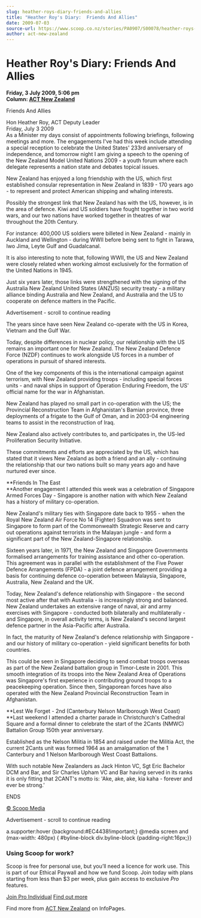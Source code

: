 ```yaml
---
slug: heather-roys-diary-friends-and-allies
title: "Heather Roy's Diary:  Friends And Allies"
date: 2009-07-03
source-url: https://www.scoop.co.nz/stories/PA0907/S00078/heather-roys-diary-friends-and-allies.htm
author: act-new-zealand
---
```

Heather Roy's Diary: Friends And Allies
=======================================

**Friday, 3 July 2009, 5:06 pm**  
**Column: [ACT New Zealand](https://info.scoop.co.nz/ACT_New_Zealand)**

Friends And Allies

Hon Heather Roy, ACT Deputy Leader  
Friday, July 3 2009  
As a Minister my days consist of appointments following briefings, following meetings and more. The engagements I've had this week include attending a special reception to celebrate the United States' 233rd anniversary of independence, and tomorrow night I am giving a speech to the opening of the New Zealand Model United Nations 2009 - a youth forum where each delegate represents a nation state and debates topical issues.

New Zealand has enjoyed a long friendship with the US, which first established consular representation in New Zealand in 1839 - 170 years ago - to represent and protect American shipping and whaling interests.

Possibly the strongest link that New Zealand has with the US, however, is in the area of defence. Kiwi and US soldiers have fought together in two world wars, and our two nations have worked together in theatres of war throughout the 20th Century.

For instance: 400,000 US soldiers were billeted in New Zealand - mainly in Auckland and Wellington - during WWII before being sent to fight in Tarawa, Iwo Jima, Leyte Gulf and Guadalcanal.

It is also interesting to note that, following WWII, the US and New Zealand were closely related when working almost exclusively for the formation of the United Nations in 1945.

Just six years later, those links were strengthened with the signing of the Australia New Zealand United States (ANZUS) security treaty - a military alliance binding Australia and New Zealand, and Australia and the US to cooperate on defence matters in the Pacific.

Advertisement - scroll to continue reading





The years since have seen New Zealand co-operate with the US in Korea, Vietnam and the Gulf War.

Today, despite differences in nuclear policy, our relationship with the US remains an important one for New Zealand. The New Zealand Defence Force (NZDF) continues to work alongside US forces in a number of operations in pursuit of shared interests.

One of the key components of this is the international campaign against terrorism, with New Zealand providing troops - including special forces units - and naval ships in support of Operation Enduring Freedom, the US' official name for the war in Afghanistan.

New Zealand has played no small part in co-operation with the US; the Provincial Reconstruction Team in Afghanistan's Bamian province, three deployments of a frigate to the Gulf of Oman, and in 2003-04 engineering teams to assist in the reconstruction of Iraq.

New Zealand also actively contributes to, and participates in, the US-led Proliferation Security Initiative.

These commitments and efforts are appreciated by the US, which has stated that it views New Zealand as both a friend and an ally - continuing the relationship that our two nations built so many years ago and have nurtured ever since.

**Friends In The East  
**Another engagement I attended this week was a celebration of Singapore Armed Forces Day - Singapore is another nation with which New Zealand has a history of military co-operation.

New Zealand's military ties with Singapore date back to 1955 - when the Royal New Zealand Air Force No 14 (Fighter) Squadron was sent to Singapore to form part of the Commonwealth Strategic Reserve and carry out operations against terrorists in the Malayan jungle - and form a significant part of the New Zealand-Singapore relationship.

Sixteen years later, in 1971, the New Zealand and Singapore Governments formalised arrangements for training assistance and other co-operation. This agreement was in parallel with the establishment of the Five Power Defence Arrangements (FPDA) - a joint defence arrangement providing a basis for continuing defence co-operation between Malaysia, Singapore, Australia, New Zealand and the UK.

Today, New Zealand's defence relationship with Singapore - the second most active after that with Australia - is increasingly strong and balanced. New Zealand undertakes an extensive range of naval, air and army exercises with Singapore - conducted both bilaterally and multilaterally - and Singapore, in overall activity terms, is New Zealand's second largest defence partner in the Asia-Pacific after Australia.

In fact, the maturity of New Zealand's defence relationship with Singapore - and our history of military co-operation - yield significant benefits for both countries.

This could be seen in Singapore deciding to send combat troops overseas as part of the New Zealand battalion group in Timor-Leste in 2001. This smooth integration of its troops into the New Zealand Area of Operations was Singapore's first experience in contributing ground troops to a peacekeeping operation. Since then, Singaporean forces have also operated with the New Zealand Provincial Reconstruction Team in Afghanistan.

**Lest We Forget - 2nd (Canterbury Nelson Marlborough West Coast)  
**Last weekend I attended a charter parade in Christchurch's Cathedral Square and a formal dinner to celebrate the start of the 2Cants (NMWC) Battalion Group 150th year anniversary.

Established as the Nelson Militia in 1854 and raised under the Militia Act, the current 2Cants unit was formed 1964 as an amalgamation of the 1 Canterbury and 1 Nelson Marlborough West Coast Battalions.

With such notable New Zealanders as Jack Hinton VC, Sgt Eric Bachelor DCM and Bar, and Sir Charles Upham VC and Bar having served in its ranks it is only fitting that 2CANT's motto is: 'Ake, ake, ake, kia kaha - forever and ever be strong.'

ENDS

[© Scoop Media](http://www.scoop.co.nz/about/terms.html)  

Advertisement - scroll to continue reading



a.supporter:hover {background:#EC4438!important;} @media screen and (max-width: 480px) { #byline-block div.byline-block {padding-right:16px;}}

### Using Scoop for work?

Scoop is free for personal use, but you’ll need a licence for work use. This is part of our Ethical Paywall and how we fund Scoop. Join today with plans starting from less than $3 per week, plus gain access to exclusive _Pro_ features.  
  
[Join Pro Individual](https://pro.scoop.co.nz/Individual/?from=ProIn24) [Find out more](https://pro.scoop.co.nz/using-scoop-for-work/?from=ProIn24)

Find more from [ACT New Zealand](https://info.scoop.co.nz/ACT_New_Zealand) on InfoPages.